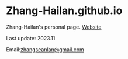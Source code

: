 # Zhang-Hailan.github.io
Zhang-Hailan's personal page.
[Website](https://Zhang-Hailan.github.io/)

Last update: 2023.11

Email:zhangseanlan@gmail.com
